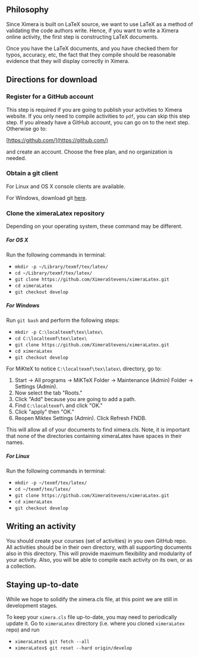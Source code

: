 Philosophy
----------

Since Ximera is built on LaTeX source, we want to use LaTeX as a
method of validating the code authors write. Hence, if you want to
write a Ximera online activity, the first step is constructing LaTeX
documents.

Once you have the LaTeX documents, and you have checked them for
typos, accuracy, etc, the fact that they compile should be reasonable
evidence that they will display correctly in Ximera.

Directions for download
-----------------------

### Register for a GitHub account

This step is required if you are going to publish your activities to Ximera website.
If you only need to compile activities to `pdf`, you can skip this step step.
If you already have a GitHub account, you can go on to the next step.
Otherwise go to:

[https://github.com/](https://github.com/)

and create an account. Choose the free plan, and no organization is
needed.


### Obtain a git client

For Linux and OS X console clients are available.

For Windows, download git [here](https://git-scm.com/downloads).


### Clone the ximeraLatex repository

Depending on your operating system, these command may be different. 

##### For OS X

Run the following commands in terminal:

- `mkdir -p ~/Library/texmf/tex/latex/`
- `cd ~/Library/texmf/tex/latex/`
- `git clone https://github.com/XimeraStevens/ximeraLatex.git`
- `cd ximeraLatex`
- `git checkout develop`

##### For Windows

Run `git bash` and perform the following steps:

- `mkdir -p C:\localtexmf\tex\latex\`
- `cd C:\localtexmf\tex\latex\`
- `git clone https://github.com/XimeraStevens/ximeraLatex.git`
- `cd ximeraLatex`
- `git checkout develop`

For MiKteX to notice `C:\localtexmf\tex\latex\` directory, go to:

1. Start -> All programs -> MiKTeX Folder -> Maintenance (Admin) Folder -> Settings (Admin).
2. Now select the tab "Roots."
3. Click "Add" because you are going to add a path.
4. Find `C:\localtexmf\` and click "OK."
5. Click "apply" then "OK."
6. Reopen Miktex Settings (Admin). Click Refresh FNDB.

This will allow all of your documents to find ximera.cls. Note, it is
important that none of the directories containing ximeraLatex have
spaces in their names.

##### For Linux


Run the following commands in terminal:

- `mkdir -p ~/texmf/tex/latex/`
- `cd ~/texmf/tex/latex/`
- `git clone https://github.com/XimeraStevens/ximeraLatex.git`
- `cd ximeraLatex`
- `git checkout develop`


Writing an activity
-------------------

You should create your courses (set of activities) in you own GitHub repo.
All activities should be in their own directory,
with all supporting documents also in this directory.
This will provide maximum flexibility and modularity of
your activity.
Also, you will be able to compile each activity on its own, or
as a collection.


Staying up-to-date
------------------

While we hope to solidify the ximera.cls file, at this point we are
still in development stages.

To keep your `ximera.cls` file up-to-date, you may need to periodically update it.
Go to `ximeraLatex` directory (i.e. where you cloned `ximeraLatex` repo) and run

- `ximeraLatex$ git fetch --all`
- `ximeraLatex$ git reset --hard origin/develop`
